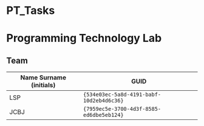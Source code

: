 # PT_Tasks
# Programming Technology Lab

## Team

| Name Surname (initials) | GUID                                     |
| ----------------------- | ---------------------------------------- |
| LSP                     | `{534e03ec-5a8d-4191-babf-10d2eb4d6c36}` |
| JCBJ                    | `{7959ec5e-3700-4d3f-8585-ed6dbe5eb124}` |

